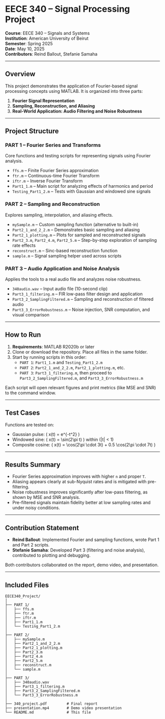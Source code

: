 # EECE 340 – Signal Processing Project

**Course**: EECE 340 – Signals and Systems  
**Institution**: American University of Beirut  
**Semester**: Spring 2025  
**Date**: May 10, 2025  
**Contributors**: Reind Ballout, Stefanie Samaha

---

## Overview

This project demonstrates the application of Fourier-based signal processing concepts using MATLAB. It is organized into three parts:

1. **Fourier Signal Representation**
2. **Sampling, Reconstruction, and Aliasing**
3. **Real-World Application: Audio Filtering and Noise Robustness**

---

## Project Structure

### PART 1 – Fourier Series and Transforms

Core functions and testing scripts for representing signals using Fourier analysis.

- `ffs.m` – Finite Fourier Series approximation
- `ftr.m` – Continuous-time Fourier Transform
- `iftr.m` – Inverse Fourier Transform
- `Part1_1.m` – Main script for analyzing effects of harmonics and period
- `Testing_Part1_2.m` – Tests with Gaussian and windowed sine signals

### PART 2 – Sampling and Reconstruction

Explores sampling, interpolation, and aliasing effects.

- `mySample.m` – Custom sampling function (alternative to built-in)
- `Part2_1_and_2_2.m` – Demonstrates basic sampling and aliasing
- `Part2_1_plotting.m` – Plots for sampled and reconstructed signals
- `Part2_3.m`, `Part2_4.m`, `Part2_5.m` – Step-by-step exploration of sampling rate effects
- `reconstruct.m` – Sinc-based reconstruction function
- `sample.m` – Signal sampling helper used across scripts

### PART 3 – Audio Application and Noise Analysis

Applies the tools to a real audio file and analyzes noise robustness.

- `340audio.wav` – Input audio file (10-second clip)
- `Part3_1_filtering.m` – FIR low-pass filter design and application
- `Part3_2_SamplingFiltered.m` – Sampling and reconstruction of filtered audio
- `Part3_3_ErrorRobustness.m` – Noise injection, SNR computation, and visual comparison

---

## How to Run

1. **Requirements**: MATLAB R2020b or later
2. Clone or download the repository. Place all files in the same folder.
3. Start by running scripts in this order:
   - `PART 1`: `Part1_1.m` and `Testing_Part1_2.m`
   - `PART 2`: `Part2_1_and_2_2.m`, `Part2_1_plotting.m`, etc.
   - `PART 3`: `Part3_1_filtering.m`, then proceed to `Part3_2_SamplingFiltered.m`, and `Part3_3_ErrorRobustness.m`

Each script will open relevant figures and print metrics (like MSE and SNR) to the command window.

---

## Test Cases

Functions are tested on:
- Gaussian pulse: \( x(t) = e^{-t^2} \)
- Windowed sine: \( x(t) = \sin(2\pi t) \) within \(|t| < 1\)
- Composite cosine: \( x(t) = \cos(2\pi \cdot 3t) + 0.5 \cos(2\pi \cdot 7t) \)

---

## Results Summary

- Fourier Series approximation improves with higher `n` and proper `T`.
- Aliasing appears clearly at sub-Nyquist rates and is mitigated with pre-filtering.
- Noise robustness improves significantly after low-pass filtering, as shown by MSE and SNR analysis.
- Pre-filtered signals maintain fidelity better at low sampling rates and under noisy conditions.

---

## Contribution Statement

- **Reind Ballout**: Implemented Fourier and sampling functions, wrote Part 1 and Part 2 scripts.
- **Stefanie Samaha**: Developed Part 3 (filtering and noise analysis), contributed to plotting and debugging.

Both contributors collaborated on the report, demo video, and presentation.

---

## Included Files

```
EECE340_Project/
│
├── PART 1/
│   ├── ffs.m
│   ├── ftr.m
│   ├── iftr.m
│   ├── Part1_1.m
│   └── Testing_Part1_2.m
│
├── PART 2/
│   ├── mySample.m
│   ├── Part2_1_and_2_2.m
│   ├── Part2_1_plotting.m
│   ├── Part2_3.m
│   ├── Part2_4.m
│   ├── Part2_5.m
│   ├── reconstruct.m
│   └── sample.m
│
├── PART 3/
│   ├── 340audio.wav
│   ├── Part3_1_filtering.m
│   ├── Part3_2_SamplingFiltered.m
│   └── Part3_3_ErrorRobustness.m
│
├── 340_project.pdf         # Final report
├── presentation.mp4        # Demo video presentation
└── README.md               # This file
```



